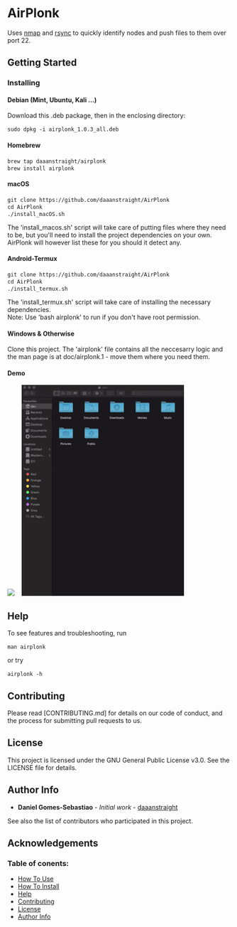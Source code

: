 # AirPlonk

Uses [nmap] and [rsync] to quickly identify nodes and push files to them over port 22.

## Getting Started

### Installing

#### Debian (Mint, Ubuntu, Kali ...)
Download this .deb package, then in the enclosing directory:
```
sudo dpkg -i airplonk_1.0.3_all.deb
```

#### Homebrew
```
brew tap daaanstraight/airplonk
brew install airplonk
```

#### macOS
```
git clone https://github.com/daaanstraight/AirPlonk
cd AirPlonk
./install_macOS.sh
```
The 'install_macos.sh' script will take care of putting files where they need to 
be, but you'll need to install the project dependencies on your own. AirPlonk 
will however list these for you should it detect any.

#### Android-Termux 
```
git clone https://github.com/daaanstraight/AirPlonk
cd AirPlonk
./install_termux.sh
```
The 'install_termux.sh' script will take care of installing the necessary 
dependencies.<br/>
Note: Use 'bash airplonk' to run if you don't have root permission.

#### Windows & Otherwise
Clone this project. The 'airplonk' file contains all the neccesarry logic 
and the man page is at doc/airplonk.1 - move them where you need them.

#### Demo

![](demo_termux.gif) &nbsp;&nbsp; ![](demo_macos.gif) 

## Help
To see features and troubleshooting, run
```
man airplonk
```
or try
```
airplonk -h
```

## Contributing

Please read [CONTRIBUTING.md] for details on our code of conduct, and the process for submitting pull requests to us.

## License

This project is licensed under the GNU General Public License v3.0. See the LICENSE file for details.

## Author Info

* **Daniel Gomes-Sebastiao** - *Initial work* - [daaanstraight](https://github.com/daaanstraight)

See also the list of contributors who participated in this project.

## Acknowledgements



### Table of conents:

- [How To Use](#How-To-Use)
- [How To Install](#How-To-Install)
- [Help](#Help)
- [Contributing](#Contributing)
- [License](#License)
- [Author Info](#Author-Info)

[nmap]: https://github.com/nmap/nmap
[rsync]: https://github.com/WayneD/rsync
